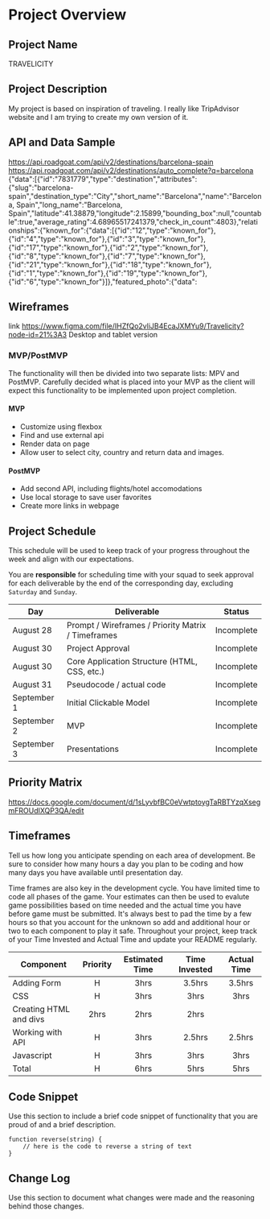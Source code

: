 
# Project Overview

## Project Name

TRAVELICITY

## Project Description

My project is based on inspiration of traveling. I really like TripAdvisor website and I am trying to create my own version of it.

## API and Data Sample
https://api.roadgoat.com/api/v2/destinations/barcelona-spain
https://api.roadgoat.com/api/v2/destinations/auto_complete?q=barcelona
{"data":[{"id":"7831779","type":"destination","attributes":{"slug":"barcelona-spain","destination_type":"City","short_name":"Barcelona","name":"Barcelona, Spain","long_name":"Barcelona, Spain","latitude":41.38879,"longitude":2.15899,"bounding_box":null,"countable":true,"average_rating":4.68965517241379,"check_in_count":4803},"relationships":{"known_for":{"data":[{"id":"12","type":"known_for"},{"id":"4","type":"known_for"},{"id":"3","type":"known_for"},{"id":"17","type":"known_for"},{"id":"2","type":"known_for"},{"id":"8","type":"known_for"},{"id":"7","type":"known_for"},{"id":"21","type":"known_for"},{"id":"18","type":"known_for"},{"id":"1","type":"known_for"},{"id":"19","type":"known_for"},{"id":"6","type":"known_for"}]},"featured_photo":{"data":


## Wireframes

link https://www.figma.com/file/IHZfQo2vliJB4EcaJXMYu9/Travelicity?node-id=21%3A3
Desktop and tablet version

### MVP/PostMVP

The functionality will then be divided into two separate lists: MPV and PostMVP.  Carefully decided what is placed into your MVP as the client will expect this functionality to be implemented upon project completion.  


#### MVP 
- Customize using flexbox
- Find and use external api 
- Render data on page 
- Allow user to select city, country and return data and images. 


#### PostMVP  


- Add second API, including flights/hotel accomodations
- Use local storage to save user favorites
- Create more links in webpage

## Project Schedule

This schedule will be used to keep track of your progress throughout the week and align with our expectations.  

You are **responsible** for scheduling time with your squad to seek approval for each deliverable by the end of the corresponding day, excluding `Saturday` and `Sunday`.

|  Day | Deliverable | Status
|---|---| ---|
|August 28| Prompt / Wireframes / Priority Matrix / Timeframes | Incomplete
|August 30| Project Approval | Incomplete
|August 30| Core Application Structure (HTML, CSS, etc.) | Incomplete
|August 31| Pseudocode / actual code | Incomplete
|September 1| Initial Clickable Model  | Incomplete
|September 2| MVP | Incomplete
|September 3| Presentations | Incomplete

## Priority Matrix

https://docs.google.com/document/d/1sLyvbfBC0eVwtptoygTaRBTYzqXsegmFROUdIXQP3QA/edit

## Timeframes

Tell us how long you anticipate spending on each area of development. Be sure to consider how many hours a day you plan to be coding and how many days you have available until presentation day.

Time frames are also key in the development cycle.  You have limited time to code all phases of the game.  Your estimates can then be used to evalute game possibilities based on time needed and the actual time you have before game must be submitted. It's always best to pad the time by a few hours so that you account for the unknown so add and additional hour or two to each component to play it safe. Throughout your project, keep track of your Time Invested and Actual Time and update your README regularly.

| Component | Priority | Estimated Time | Time Invested | Actual Time |
| --- | :---: |  :---: | :---: | :---: |
| Adding Form | H | 3hrs| 3.5hrs | 3.5hrs |
| CSS | H | 3hrs| 3hrs | 3hrs|
| Creating HTML and divs | 2hrs | 2hrs | 2hrs |
| Working with API | H | 3hrs| 2.5hrs | 2.5hrs |
| Javascript | H | 3hrs| 3hrs| 3hrs| 3hrs |
| Total | H | 6hrs| 5hrs | 5hrs |

## Code Snippet

Use this section to include a brief code snippet of functionality that you are proud of and a brief description.  

```
function reverse(string) {
	// here is the code to reverse a string of text
}
```

## Change Log
 Use this section to document what changes were made and the reasoning behind those changes.  
